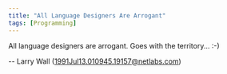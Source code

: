 ```yaml
---
title: "All Language Designers Are Arrogant"
tags: [Programming]
---
```


All language designers are arrogant.  Goes with the territory... :-)

-- Larry Wall (<1991Jul13.010945.19157@netlabs.com>)
